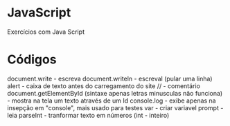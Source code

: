 # JavaScript
Exercícios com Java Script
# Códigos
document.write - escreva
document.writeln - escreval (pular uma linha)
alert - caixa de texto antes do carregamento do site
// - comentário
document.getElementById (sintaxe apenas letras minusculas não funciona) - mostra na tela um texto através de um Id 
console.log - exibe apenas na insepção em "console", mais usado para testes
var - criar variavel
prompt - leia
parseInt - tranformar texto em números (int - inteiro)
